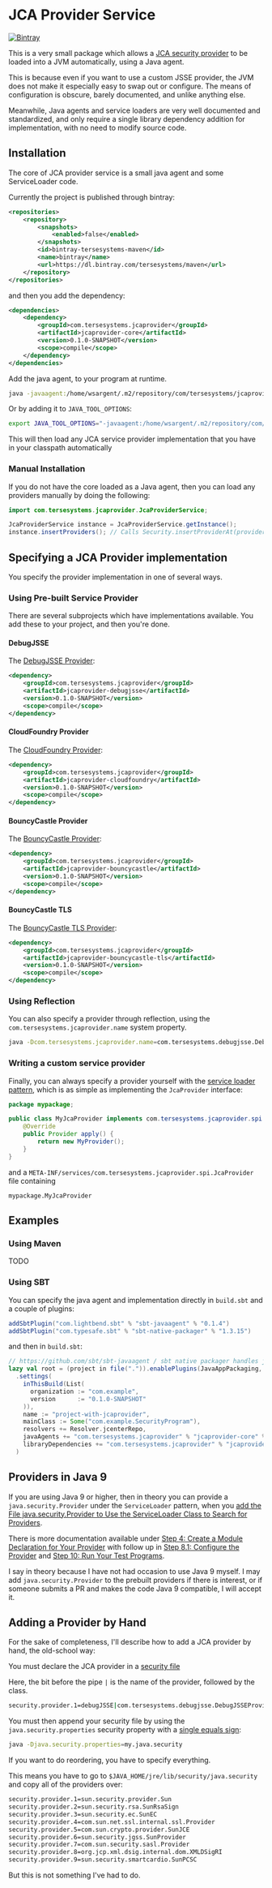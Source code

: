 # JCA Provider Service

[![Bintray](https://img.shields.io/bintray/v/tersesystems/maven/jcaprovider.svg?maxAge=2592000)](https://bintray.com/tersesystems/maven/jcaprovider)

This is a very small package which allows a [JCA security provider](https://docs.oracle.com/javase/8/docs/technotes/guides/security/crypto/CryptoSpec.html#Provider) to be loaded into a JVM automatically, using a Java agent.

This is because even if you want to use a custom JSSE provider, the JVM does not make it especially easy to swap out or configure.  The means of configuration is obscure, barely documented, and unlike anything else.

Meanwhile, Java agents and service loaders are very well documented and standardized, and only require a single library dependency addition for implementation, with no need to modify source code. 

## Installation

The core of JCA provider service is a small java agent and some ServiceLoader code.

Currently the project is published through bintray:

```xml
<repositories>
    <repository>
        <snapshots>
            <enabled>false</enabled>
        </snapshots>
        <id>bintray-tersesystems-maven</id>
        <name>bintray</name>
        <url>https://dl.bintray.com/tersesystems/maven</url>
    </repository>
</repositories>
```

and then you add the dependency:

```xml
<dependencies>
    <dependency>
        <groupId>com.tersesystems.jcaprovider</groupId>
        <artifactId>jcaprovider-core</artifactId>
        <version>0.1.0-SNAPSHOT</version>
        <scope>compile</scope>
    </dependency>
</dependencies>
```

Add the java agent, to your program at runtime.  

```bash
java -javaagent:/home/wsargent/.m2/repository/com/tersesystems/jcaprovider/jcaprovider-core/0.1.0-SNAPSHOT/jcaprovider-core-0.1.0-SNAPSHOT.jar
```

Or by adding it to `JAVA_TOOL_OPTIONS`:

```bash
export JAVA_TOOL_OPTIONS="-javaagent:/home/wsargent/.m2/repository/com/tersesystems/jcaprovider/jcaprovider-core/0.1.0-SNAPSHOT/jcaprovider-core-0.1.0-SNAPSHOT.jar"
```

This will then load any JCA service provider implementation that you have in your classpath automatically

### Manual Installation

If you do not have the core loaded as a Java agent, then you can load any providers manually by doing the following:

```java
import com.tersesystems.jcaprovider.JcaProviderService;

JcaProviderService instance = JcaProviderService.getInstance();
instance.insertProviders(); // Calls Security.insertProviderAt(provider, 1) for listed providers
```

## Specifying a JCA Provider implementation

You specify the provider implementation in one of several ways. 

### Using Pre-built Service Provider

There are several subprojects which have implementations available.  You add these to your project, and then you're done.

#### DebugJSSE

The [DebugJSSE Provider](https://github.com/tersesystems/debugjsse): 

```xml
<dependency>
    <groupId>com.tersesystems.jcaprovider</groupId>
    <artifactId>jcaprovider-debugjsse</artifactId>
    <version>0.1.0-SNAPSHOT</version>
    <scope>compile</scope>
</dependency>
```

#### CloudFoundry Provider

The [CloudFoundry Provider](https://github.com/cloudfoundry/java-buildpack-security-provider):

```xml
<dependency>
    <groupId>com.tersesystems.jcaprovider</groupId>
    <artifactId>jcaprovider-cloudfoundry</artifactId>
    <version>0.1.0-SNAPSHOT</version>
    <scope>compile</scope>
</dependency>
```

#### BouncyCastle Provider

The [BouncyCastle Provider](https://bouncycastle.org/docs/docs1.5on/org/bouncycastle/jce/provider/BouncyCastleProvider.html):

```xml
<dependency>
    <groupId>com.tersesystems.jcaprovider</groupId>
    <artifactId>jcaprovider-bouncycastle</artifactId>
    <version>0.1.0-SNAPSHOT</version>
    <scope>compile</scope>
</dependency>
```

#### BouncyCastle TLS

The [BouncyCastle TLS Provider](https://www.bouncycastle.org/docs/tlsdocs1.5on/org/bouncycastle/jsse/provider/BouncyCastleJsseProvider.html):

```xml
<dependency>
    <groupId>com.tersesystems.jcaprovider</groupId>
    <artifactId>jcaprovider-bouncycastle-tls</artifactId>
    <version>0.1.0-SNAPSHOT</version>
    <scope>compile</scope>
</dependency>
```

### Using Reflection

You can also specify a provider through reflection, using the `com.tersesystems.jcaprovider.name` system property.

```bash
java -Dcom.tersesystems.jcaprovider.name=com.tersesystems.debugjsse.DebugJSSEProvider
```

### Writing a custom service provider

Finally, you can always specify a provider yourself with the [service loader pattern](https://docs.oracle.com/javase/tutorial/ext/basics/spi.html), which is as simple as implementing the `JcaProvider` interface:

```java
package mypackage;

public class MyJcaProvider implements com.tersesystems.jcaprovider.spi.JcaProvider {
    @Override
    public Provider apply() {
        return new MyProvider();
    }
}
```

and a `META-INF/services/com.tersesystems.jcaprovider.spi.JcaProvider` file containing

```
mypackage.MyJcaProvider
```

## Examples

### Using Maven

TODO



### Using SBT

You can specify the java agent and implementation directly in `build.sbt` and a couple of plugins:

```scala
addSbtPlugin("com.lightbend.sbt" % "sbt-javaagent" % "0.1.4")
addSbtPlugin("com.typesafe.sbt" % "sbt-native-packager" % "1.3.15")
```

and then in `build.sbt`:

```scala
// https://github.com/sbt/sbt-javaagent / sbt native packager handles java agent packaging
lazy val root = (project in file(".")).enablePlugins(JavaAppPackaging, JavaAgent)
  .settings(
    inThisBuild(List(
      organization := "com.example",
      version      := "0.1.0-SNAPSHOT"
    )),
    name := "project-with-jcaprovider",
    mainClass := Some("com.example.SecurityProgram"),
    resolvers += Resolver.jcenterRepo,
    javaAgents += "com.tersesystems.jcaprovider" % "jcaprovider-core" % "0.1.0-SNAPSHOT" % "dist;compile;test",
    libraryDependencies += "com.tersesystems.jcaprovider" % "jcaprovider-debugjsse" % "0.1.0-SNAPSHOT" // use debugjsse as the implementation
  )
```

## Providers in Java 9

If you are using Java 9 or higher, then in theory you can provide a `java.security.Provider` under the `ServiceLoader` pattern, when you [add the File java.security.Provider to Use the ServiceLoader Class to Search for Providers](https://docs.oracle.com/javase/9/security/howtoimplaprovider.htm#JSSEC-GUID-2D4432F9-1C3C-4A91-8612-2B2840188B36).

There is more documentation available under [Step 4: Create a Module Declaration for Your Provider](https://docs.oracle.com/javase/9/security/howtoimplaprovider.htm#JSSEC-GUID-7C304A79-6D0B-438B-A02E-51648C909876) with follow up in [Step 8.1: Configure the Provider](https://docs.oracle.com/javase/9/security/howtoimplaprovider.htm#GUID-831AA25F-F702-442D-A2E4-8DA6DEA16F33) and [Step 10: Run Your Test Programs](https://docs.oracle.com/javase/9/security/howtoimplaprovider.htm#JSSEC-GUID-3FD26072-6982-4DCE-932C-DE152C463992).

I say in theory because I have not had occasion to use Java 9 myself.  I may add `java.security.Provider` to the prebuilt providers if there is interest, or if someone submits a PR and makes the code Java 9 compatible, I will accept it.

## Adding a Provider by Hand

For the sake of completeness, I'll describe how to add a JCA provider by hand, the old-school way:

You must declare the JCA provider in a [security file](https://docs.oracle.com/javase/9/security/java-secure-socket-extension-jsse-reference-guide.htm#JSSEC-GUID-59723547-D466-44C9-B066-EC5098B508E6)

Here, the bit before the pipe `|` is the name of the provider, followed by the class.

```bash
security.provider.1=debugJSSE|com.tersesystems.debugjsse.DebugJSSEProvider
```

You must then append your security file by using the `java.security.properties` security property with a [single equals sign](https://blog.eyallupu.com/2012/11/how-to-overriding-java-security.html):

```bash
java -Djava.security.properties=my.java.security
```

If you want to do reordering, you have to specify everything.

This means you have to go to `$JAVA_HOME/jre/lib/security/java.security` and copy all of the providers over:

```bash
security.provider.1=sun.security.provider.Sun
security.provider.2=sun.security.rsa.SunRsaSign
security.provider.3=sun.security.ec.SunEC
security.provider.4=com.sun.net.ssl.internal.ssl.Provider
security.provider.5=com.sun.crypto.provider.SunJCE
security.provider.6=sun.security.jgss.SunProvider
security.provider.7=com.sun.security.sasl.Provider
security.provider.8=org.jcp.xml.dsig.internal.dom.XMLDSigRI
security.provider.9=sun.security.smartcardio.SunPCSC
```

But this is not something I've had to do.